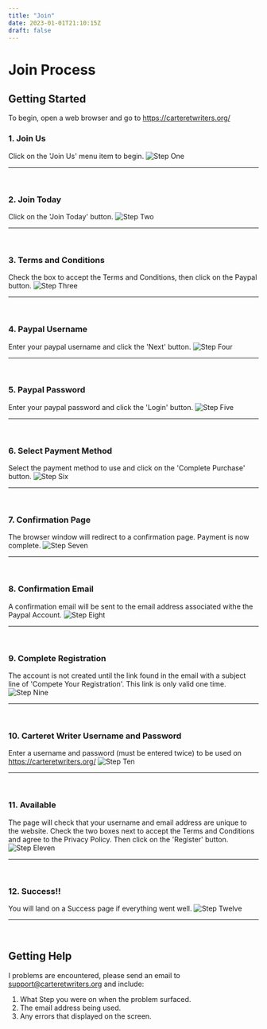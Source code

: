 ```yaml
---
title: "Join"
date: 2023-01-01T21:10:15Z
draft: false
---
```

# Join Process

## Getting Started
To begin, open a web browser and go to https://carteretwriters.org/

### 1. Join Us
Click on the 'Join Us' menu item to begin.
![Step One](/static/static/users/the-basics/join/CartwriteJoinProcess-001.png)
___
</br>

### 2. Join Today
Click on the 'Join Today' button.
![Step Two](/static/static/users/the-basics/join/CartwriteJoinProcess-002.png)
___
</br>

### 3.  Terms and Conditions
Check the box to accept the Terms and Conditions, then click on the Paypal button.
![Step Three](/static/static/users/the-basics/join/CartwriteJoinProcess-003.png)
___
</br>

### 4. Paypal Username
Enter your paypal username and click the 'Next' button.
![Step Four](/static/static/users/the-basics/join/CartwriteJoinProcess-004.png)
___
</br>

### 5. Paypal Password
Enter your paypal password and click the 'Login' button.
![Step Five](/static/static/users/the-basics/join/CartwriteJoinProcess-005.png)
___
</br>

### 6. Select Payment Method
Select the payment method to use and click on the 'Complete Purchase' button.
![Step Six](/static/static/users/the-basics/join/CartwriteJoinProcess-006.png)
___
</br>

### 7. Confirmation Page
The browser window will redirect to a confirmation page. Payment is now complete.
![Step Seven](/static/static/users/the-basics/join/CartwriteJoinProcess-007.png)
___
</br>

### 8. Confirmation Email
A confirmation email will be sent to the email address associated withe the Paypal Account.
![Step Eight](/static/static/users/the-basics/join/CartwriteJoinProcess-008.png)
___
</br>

### 9. Complete Registration
The account is not created until the link found in the email with a subject line of 'Compete Your Registration'. This link is only valid one time.
![Step Nine](/static/static/users/the-basics/join/CartwriteJoinProcess-009.png)
___
</br>

### 10. Carteret Writer Username and Password
Enter a username and password (must be entered twice) to be used on https://carteretwriters.org/
![Step Ten](/static/static/users/the-basics/join/CartwriteJoinProcess-010.png)
___
</br>

### 11. Available
The page will check that your username and email address are unique to the website. Check the two boxes next to accept the Terms and Conditions and agree to the Privacy Policy. Then click on the 'Register' button.
![Step Eleven](/static/static/users/the-basics/join/CartwriteJoinProcess-011.png)
___
</br>

### 12. Success!!
You will land on a Success page if everything went well.
![Step Twelve](/static/static/users/the-basics/join/CartwriteJoinProcess-012.png)
___
</br>

## Getting Help
I problems are encountered, please send an email to support@carteretwriters.org and include:
  1. What Step you were on when the problem surfaced.
  2. The email address being used.
  3. Any errors that displayed on the screen.

